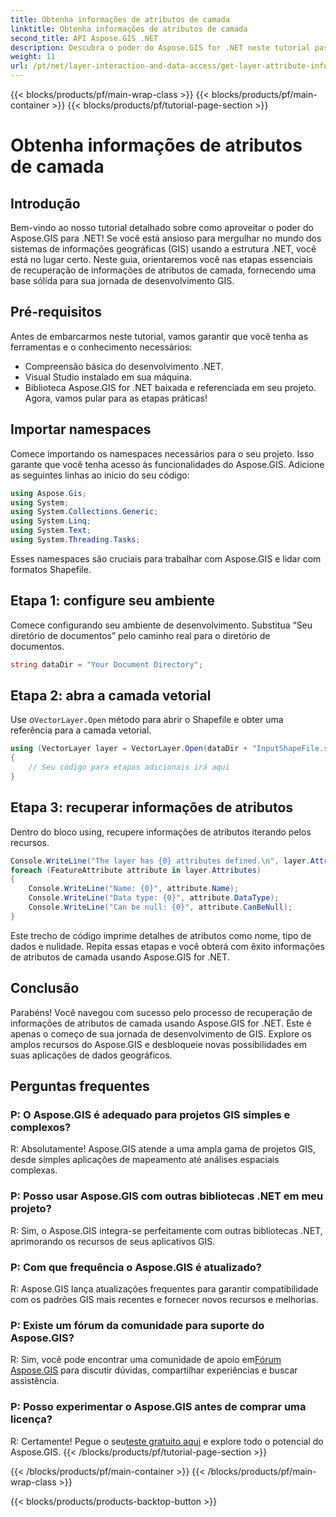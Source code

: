 ```yaml
---
title: Obtenha informações de atributos de camada
linktitle: Obtenha informações de atributos de camada
second_title: API Aspose.GIS .NET
description: Descubra o poder do Aspose.GIS for .NET neste tutorial passo a passo. Recupere informações de atributos de camada sem esforço. Baixe o seu teste gratuito agora!
weight: 11
url: /pt/net/layer-interaction-and-data-access/get-layer-attribute-information/
---
```


{{< blocks/products/pf/main-wrap-class >}}
{{< blocks/products/pf/main-container >}}
{{< blocks/products/pf/tutorial-page-section >}}

# Obtenha informações de atributos de camada

## Introdução
Bem-vindo ao nosso tutorial detalhado sobre como aproveitar o poder do Aspose.GIS para .NET! Se você está ansioso para mergulhar no mundo dos sistemas de informações geográficas (GIS) usando a estrutura .NET, você está no lugar certo. Neste guia, orientaremos você nas etapas essenciais de recuperação de informações de atributos de camada, fornecendo uma base sólida para sua jornada de desenvolvimento GIS.
## Pré-requisitos
Antes de embarcarmos neste tutorial, vamos garantir que você tenha as ferramentas e o conhecimento necessários:
- Compreensão básica do desenvolvimento .NET.
- Visual Studio instalado em sua máquina.
- Biblioteca Aspose.GIS for .NET baixada e referenciada em seu projeto.
Agora, vamos pular para as etapas práticas!
## Importar namespaces
Comece importando os namespaces necessários para o seu projeto. Isso garante que você tenha acesso às funcionalidades do Aspose.GIS. Adicione as seguintes linhas ao início do seu código:
```csharp
using Aspose.Gis;
using System;
using System.Collections.Generic;
using System.Linq;
using System.Text;
using System.Threading.Tasks;
```
Esses namespaces são cruciais para trabalhar com Aspose.GIS e lidar com formatos Shapefile.
## Etapa 1: configure seu ambiente
Comece configurando seu ambiente de desenvolvimento. Substitua “Seu diretório de documentos” pelo caminho real para o diretório de documentos.
```csharp
string dataDir = "Your Document Directory";
```
## Etapa 2: abra a camada vetorial
 Use o`VectorLayer.Open` método para abrir o Shapefile e obter uma referência para a camada vetorial.
```csharp
using (VectorLayer layer = VectorLayer.Open(dataDir + "InputShapeFile.shp", Drivers.Shapefile))
{
    // Seu código para etapas adicionais irá aqui
}
```
## Etapa 3: recuperar informações de atributos
Dentro do bloco using, recupere informações de atributos iterando pelos recursos.
```csharp
Console.WriteLine("The layer has {0} attributes defined.\n", layer.Attributes.Count);
foreach (FeatureAttribute attribute in layer.Attributes)
{
    Console.WriteLine("Name: {0}", attribute.Name);
    Console.WriteLine("Data type: {0}", attribute.DataType);
    Console.WriteLine("Can be null: {0}", attribute.CanBeNull);
}
```
Este trecho de código imprime detalhes de atributos como nome, tipo de dados e nulidade.
Repita essas etapas e você obterá com êxito informações de atributos de camada usando Aspose.GIS for .NET.
## Conclusão
Parabéns! Você navegou com sucesso pelo processo de recuperação de informações de atributos de camada usando Aspose.GIS for .NET. Este é apenas o começo de sua jornada de desenvolvimento de GIS. Explore os amplos recursos do Aspose.GIS e desbloqueie novas possibilidades em suas aplicações de dados geográficos.

## Perguntas frequentes
### P: O Aspose.GIS é adequado para projetos GIS simples e complexos?
R: Absolutamente! Aspose.GIS atende a uma ampla gama de projetos GIS, desde simples aplicações de mapeamento até análises espaciais complexas.
### P: Posso usar Aspose.GIS com outras bibliotecas .NET em meu projeto?
R: Sim, o Aspose.GIS integra-se perfeitamente com outras bibliotecas .NET, aprimorando os recursos de seus aplicativos GIS.
### P: Com que frequência o Aspose.GIS é atualizado?
R: Aspose.GIS lança atualizações frequentes para garantir compatibilidade com os padrões GIS mais recentes e fornecer novos recursos e melhorias.
### P: Existe um fórum da comunidade para suporte do Aspose.GIS?
 R: Sim, você pode encontrar uma comunidade de apoio em[Fórum Aspose.GIS](https://forum.aspose.com/c/gis/33) para discutir dúvidas, compartilhar experiências e buscar assistência.
### P: Posso experimentar o Aspose.GIS antes de comprar uma licença?
 R: Certamente! Pegue o seu[teste gratuito aqui](https://releases.aspose.com/) e explore todo o potencial do Aspose.GIS.
{{< /blocks/products/pf/tutorial-page-section >}}

{{< /blocks/products/pf/main-container >}}
{{< /blocks/products/pf/main-wrap-class >}}

{{< blocks/products/products-backtop-button >}}
